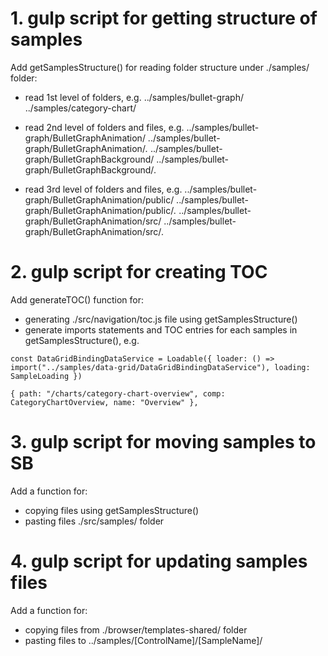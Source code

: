 
# 1. gulp script for getting structure of samples

Add getSamplesStructure() for reading folder structure under ./samples/ folder:

- read 1st level of folders, e.g.
../samples/bullet-graph/
../samples/category-chart/

- read 2nd level of folders and files, e.g.
../samples/bullet-graph/BulletGraphAnimation/
../samples/bullet-graph/BulletGraphAnimation/*.*
../samples/bullet-graph/BulletGraphBackground/
../samples/bullet-graph/BulletGraphBackground/*.*

- read 3rd level of folders and files, e.g.
../samples/bullet-graph/BulletGraphAnimation/public/
../samples/bullet-graph/BulletGraphAnimation/public/*.*
../samples/bullet-graph/BulletGraphAnimation/src/
../samples/bullet-graph/BulletGraphAnimation/src/*.*


# 2. gulp script for creating TOC

Add generateTOC() function for:
- generating ./src/navigation/toc.js file
using getSamplesStructure()
- generate imports statements and TOC entries for each samples in getSamplesStructure(), e.g.
```
const DataGridBindingDataService = Loadable({ loader: () => import("../samples/data-grid/DataGridBindingDataService"), loading: SampleLoading })
```

```
{ path: "/charts/category-chart-overview", comp: CategoryChartOverview, name: "Overview" },
```

# 3. gulp script for moving samples to SB

Add a function for:
- copying files using getSamplesStructure()
- pasting files ./src/samples/ folder

# 4. gulp script for updating samples files

Add a function for:
- copying files from ./browser/templates-shared/ folder
- pasting files to ../samples/[ControlName]/[SampleName]/